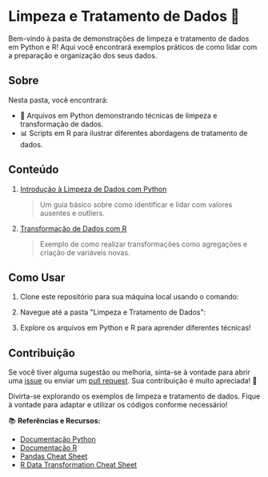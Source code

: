 # Limpeza e Tratamento de Dados 💼

Bem-vindo à pasta de demonstrações de limpeza e tratamento de dados em Python e R! Aqui você encontrará exemplos práticos de como lidar com a preparação e organização dos seus dados.

## Sobre

Nesta pasta, você encontrará:

- 🐍 Arquivos em Python demonstrando técnicas de limpeza e transformação de dados.
- 📊 Scripts em R para ilustrar diferentes abordagens de tratamento de dados.

## Conteúdo

1. [Introdução à Limpeza de Dados com Python](./python/intro_limpeza_dados.py)
   > Um guia básico sobre como identificar e lidar com valores ausentes e outliers.

2. [Transformação de Dados com R](https://github.com/Adriano1976/Data-Science-Analysis/blob/main/Limpeza-e-Tratamento-de-Dados/Limpar__Churn.Rmd)
   > Exemplo de como realizar transformações como agregações e criação de variáveis novas.

## Como Usar

1. Clone este repositório para sua máquina local usando o comando:


2. Navegue até a pasta "Limpeza e Tratamento de Dados":


3. Explore os arquivos em Python e R para aprender diferentes técnicas!

## Contribuição

Se você tiver alguma sugestão ou melhoria, sinta-se à vontade para abrir uma [issue](https://github.com/SeuUsuário/SeuRepositório/issues) ou enviar um [pull request](https://github.com/SeuUsuário/SeuRepositório/pulls). Sua contribuição é muito apreciada! 🚀

Divirta-se explorando os exemplos de limpeza e tratamento de dados. Fique à vontade para adaptar e utilizar os códigos conforme necessário!

📚 **Referências e Recursos:**
- [Documentação Python](https://docs.python.org/pt-br/3/)
- [Documentação R](https://cran.r-project.org/manuals.html)
- [Pandas Cheat Sheet](https://pandas.pydata.org/Pandas_Cheat_Sheet.pdf)
- [R Data Transformation Cheat Sheet](https://www.rstudio.com/wp-content/uploads/2015/02/data-wrangling-cheatsheet.pdf)

